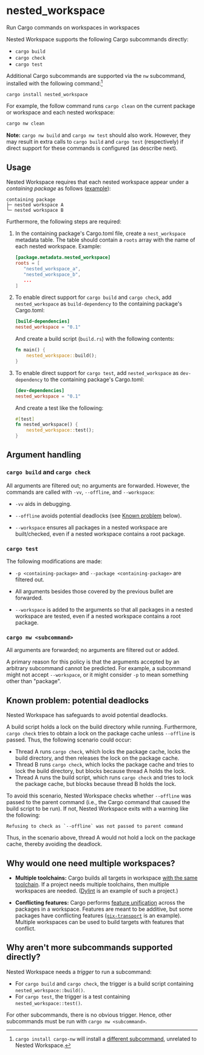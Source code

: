 # nested_workspace

Run Cargo commands on workspaces in workspaces

Nested Workspace supports the following Cargo subcommands directly:

- `cargo build`
- `cargo check`
- `cargo test`

Additional Cargo subcommands are supported via the `nw` subcommand, installed with the following command:[^1]

```sh
cargo install nested_workspace
```

[^1]: `cargo install cargo-nw` will install a [different subcommand], unrelated to Nested Workspace.

For example, the follow command runs `cargo clean` on the current package or workspace and each nested workspace:

```sh
cargo nw clean
```

**Note:** `cargo nw build` and `cargo nw test` should also work. However, they may result in extra calls to `cargo build` and `cargo test` (respectively) if direct support for these commands is configured (as describe next).

## Usage

Nested Workspace requires that each nested workspace appear under a _containing package_ as follows ([example]):

```
containing package
├─ nested workspace A
└─ nested workspace B
```

Furthermore, the following steps are required:

1. In the containing package's Cargo.toml file, create a `nest_workspace` metadata table. The table should contain a `roots` array with the name of each nested workspace. Example:

   ```toml
   [package.metadata.nested_workspace]
   roots = [
      "nested_workspace_a",
      "nested_workspace_b",
      ...
   ]
   ```

2. To enable direct support for `cargo build` and `cargo check`, add `nested_workspace` as `build-dependency` to the containing package's Cargo.toml:

   ```toml
   [build-dependencies]
   nested_workspace = "0.1"
   ```

   And create a build script (`build.rs`) with the following contents:

   ```rs
   fn main() {
       nested_workspace::build();
   }
   ```

3. To enable direct support for `cargo test`, add `nested_workspace` as `dev-dependency` to the containing package's Cargo.toml:

   ```toml
   [dev-dependencies]
   nested_workspace = "0.1"
   ```

   And create a test like the following:

   ```rs
   #[test]
   fn nested_workspace() {
       nested_workspace::test();
   }
   ```

## Argument handling

### `cargo build` and `cargo check`

All arguments are filtered out; no arguments are forwarded. However, the commands are called with `-vv`, `--offline`, and `--workspace`:

- `-vv` aids in debugging.

- `--offline` avoids potential deadlocks (see [Known problem] below).

- `--workspace` ensures all packages in a nested workspace are built/checked, even if a nested workspace contains a root package.

### `cargo test`

The following modifications are made:

- `-p <containing-package>` and `--package <containing-package>` are filtered out.

- All arguments besides those covered by the previous bullet are forwarded.

- `--workspace` is added to the arguments so that all packages in a nested workspace are tested, even if a nested workspace contains a root package.

### `cargo nw <subcommand>`

All arguments are forwarded; no arguments are filtered out or added.

A primary reason for this policy is that the arguments accepted by an arbitrary subcommand cannot be predicted. For example, a subcommand might not accept `--workspace`, or it might consider `-p` to mean something other than "package".

## Known problem: potential deadlocks

Nested Workspace has safeguards to avoid potential deadlocks.

A build script holds a lock on the build directory while running. Furthermore, `cargo check` tries to obtain a lock on the package cache unless `--offline` is passed. Thus, the following scenario could occur:

- Thread A runs `cargo check`, which locks the package cache, locks the build directory, and then releases the lock on the package cache.
- Thread B runs `cargo check`, which locks the package cache and tries to lock the build directory, but blocks because thread A holds the lock.
- Thread A runs the build script, which runs `cargo check` and tries to lock the package cache, but blocks because thread B holds the lock.

To avoid this scenario, Nested Workspace checks whether `--offline` was passed to the parent command (i.e., the Cargo command that caused the build script to be run). If not, Nested Workspace exits with a warning like the following:

```
Refusing to check as `--offline` was not passed to parent command
```

Thus, in the scenario above, thread A would not hold a lock on the package cache, thereby avoiding the deadlock.

## Why would one need multiple workspaces?

- **Multiple toolchains:** Cargo builds all targets in workspace [with the same toolchain]. If a project needs multiple toolchains, then multiple workspaces are needed. ([Dylint] is an example of such a project.)

- **Conflicting features:** Cargo performs [feature unification] across the packages in a workspace. Features are meant to be additive, but some packages have conflicting features ([`gix-transport`] is an example). Multiple workspaces can be used to build targets with features that conflict.

## Why aren't more subcommands supported directly?

Nested Workspace needs a _trigger_ to run a subcommand:

- For `cargo build` and `cargo check`, the trigger is a build script containing `nested_workspace::build()`.
- For `cargo test`, the trigger is a test containing `nested_workspace::test()`.

For other subcommands, there is no obvious trigger. Hence, other subcommands must be run with `cargo nw <subcommand>`.

[Dylint]: https://github.com/trailofbits/dylint
[Known problem]: #known-problem-potential-deadlocks
[`gix-transport`]: https://github.com/GitoxideLabs/gitoxide/blob/8c353ea00c805604113a567d2f5157be94cc9f28/gix-transport/src/client/blocking_io/http/mod.rs#L25-L26
[different subcommand]: https://github.com/aspectron/cargo-nw
[example]: ./example
[feature unification]: https://doc.rust-lang.org/cargo/reference/features.html#feature-unification
[with the same toolchain]: https://github.com/rust-lang/rustup/issues/1399#issuecomment-383376082
